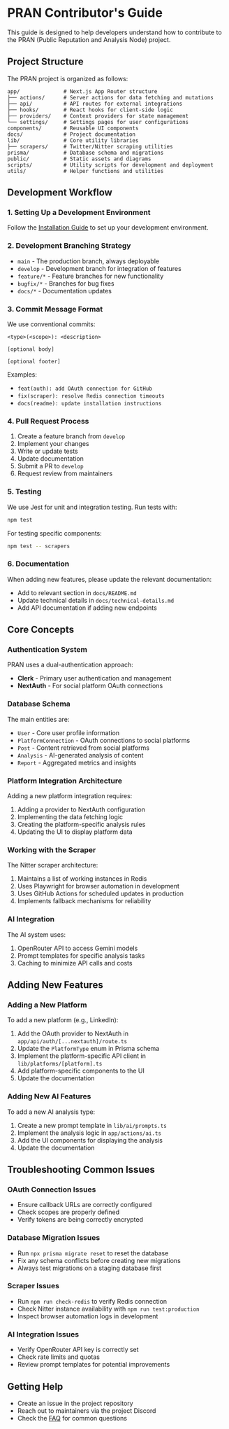 # PRAN Contributor's Guide

This guide is designed to help developers understand how to contribute to the PRAN (Public Reputation and Analysis Node) project.

## Project Structure

The PRAN project is organized as follows:

```
app/              # Next.js App Router structure
├── actions/      # Server actions for data fetching and mutations
├── api/          # API routes for external integrations
├── hooks/        # React hooks for client-side logic
├── providers/    # Context providers for state management
└── settings/     # Settings pages for user configurations
components/       # Reusable UI components
docs/             # Project documentation
lib/              # Core utility libraries
├── scrapers/     # Twitter/Nitter scraping utilities
prisma/           # Database schema and migrations
public/           # Static assets and diagrams
scripts/          # Utility scripts for development and deployment
utils/            # Helper functions and utilities
```

## Development Workflow

### 1. Setting Up a Development Environment

Follow the [Installation Guide](./installation-guide.md) to set up your development environment.

### 2. Development Branching Strategy

- `main` - The production branch, always deployable
- `develop` - Development branch for integration of features
- `feature/*` - Feature branches for new functionality
- `bugfix/*` - Branches for bug fixes
- `docs/*` - Documentation updates

### 3. Commit Message Format

We use conventional commits:

```
<type>(<scope>): <description>

[optional body]

[optional footer]
```

Examples:
- `feat(auth): add OAuth connection for GitHub`
- `fix(scraper): resolve Redis connection timeouts`
- `docs(readme): update installation instructions`

### 4. Pull Request Process

1. Create a feature branch from `develop`
2. Implement your changes
3. Write or update tests
4. Update documentation
5. Submit a PR to `develop`
6. Request review from maintainers

### 5. Testing

We use Jest for unit and integration testing. Run tests with:

```bash
npm test
```

For testing specific components:

```bash
npm test -- scrapers
```

### 6. Documentation

When adding new features, please update the relevant documentation:

- Add to relevant section in `docs/README.md`
- Update technical details in `docs/technical-details.md`
- Add API documentation if adding new endpoints

## Core Concepts

### Authentication System

PRAN uses a dual-authentication approach:

- **Clerk** - Primary user authentication and management
- **NextAuth** - For social platform OAuth connections

### Database Schema

The main entities are:

- `User` - Core user profile information
- `PlatformConnection` - OAuth connections to social platforms
- `Post` - Content retrieved from social platforms
- `Analysis` - AI-generated analysis of content
- `Report` - Aggregated metrics and insights

### Platform Integration Architecture

Adding a new platform integration requires:

1. Adding a provider to NextAuth configuration
2. Implementing the data fetching logic
3. Creating the platform-specific analysis rules
4. Updating the UI to display platform data

### Working with the Scraper

The Nitter scraper architecture:

1. Maintains a list of working instances in Redis
2. Uses Playwright for browser automation in development
3. Uses GitHub Actions for scheduled updates in production
4. Implements fallback mechanisms for reliability

### AI Integration

The AI system uses:

1. OpenRouter API to access Gemini models
2. Prompt templates for specific analysis tasks
3. Caching to minimize API calls and costs

## Adding New Features

### Adding a New Platform

To add a new platform (e.g., LinkedIn):

1. Add the OAuth provider to NextAuth in `app/api/auth/[...nextauth]/route.ts`
2. Update the `PlatformType` enum in Prisma schema
3. Implement the platform-specific API client in `lib/platforms/[platform].ts`
4. Add platform-specific components to the UI
5. Update the documentation

### Adding New AI Features

To add a new AI analysis type:

1. Create a new prompt template in `lib/ai/prompts.ts`
2. Implement the analysis logic in `app/actions/ai.ts`
3. Add the UI components for displaying the analysis
4. Update the documentation

## Troubleshooting Common Issues

### OAuth Connection Issues

- Ensure callback URLs are correctly configured
- Check scopes are properly defined
- Verify tokens are being correctly encrypted

### Database Migration Issues

- Run `npx prisma migrate reset` to reset the database
- Fix any schema conflicts before creating new migrations
- Always test migrations on a staging database first

### Scraper Issues

- Run `npm run check-redis` to verify Redis connection
- Check Nitter instance availability with `npm run test:production`
- Inspect browser automation logs in development

### AI Integration Issues

- Verify OpenRouter API key is correctly set
- Check rate limits and quotas
- Review prompt templates for potential improvements

## Getting Help

- Create an issue in the project repository
- Reach out to maintainers via the project Discord
- Check the [FAQ](./faq.md) for common questions
